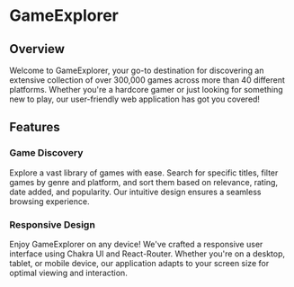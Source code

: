 # GameExplorer
## Overview
Welcome to GameExplorer, your go-to destination for discovering an extensive collection of over 300,000 games across more than 40 different platforms. Whether you're a hardcore gamer or just looking for something new to play, our user-friendly web application has got you covered!

## Features
### Game Discovery
Explore a vast library of games with ease. Search for specific titles, filter games by genre and platform, and sort them based on relevance, rating, date added, and popularity. Our intuitive design ensures a seamless browsing experience.

### Responsive Design
Enjoy GameExplorer on any device! We've crafted a responsive user interface using Chakra UI and React-Router. Whether you're on a desktop, tablet, or mobile device, our application adapts to your screen size for optimal viewing and interaction.


